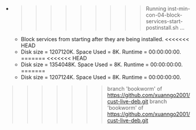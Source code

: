 * >>>>>>>>> Running inst-min-con-04-block-services-start-postinstall.sh ...
  * Block services from starting after they are being installed.
<<<<<<< HEAD
  * Disk size = 1207120K. Space Used = 8K. Runtime = 00:00:00:00.
=======
<<<<<<< HEAD
  * Disk size = 1354048K. Space Used = 8K. Runtime = 00:00:00:00.
=======
  * Disk size = 1207124K. Space Used = 8K. Runtime = 00:00:00:00.
>>>>>>> branch 'bookworm' of https://github.com/xuanngo2001/cust-live-deb.git
>>>>>>> branch 'bookworm' of https://github.com/xuanngo2001/cust-live-deb.git
